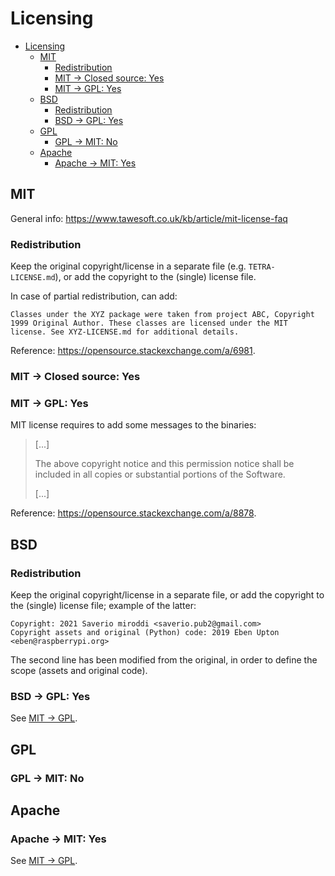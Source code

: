 # Licensing

- [Licensing](#licensing)
  - [MIT](#mit)
    - [Redistribution](#redistribution)
    - [MIT -> Closed source: Yes](#mit---closed-source-yes)
    - [MIT -> GPL: Yes](#mit---gpl-yes)
  - [BSD](#bsd)
    - [Redistribution](#redistribution-1)
    - [BSD -> GPL: Yes](#bsd---gpl-yes)
  - [GPL](#gpl)
    - [GPL -> MIT: No](#gpl---mit-no)
  - [Apache](#apache)
    - [Apache -> MIT: Yes](#apache---mit-yes)

## MIT

General info: https://www.tawesoft.co.uk/kb/article/mit-license-faq

### Redistribution

Keep the original copyright/license in a separate file (e.g. `TETRA-LICENSE.md`), or add the copyright to the (single) license file.

In case of partial redistribution, can add:

```
Classes under the XYZ package were taken from project ABC, Copyright 1999 Original Author. These classes are licensed under the MIT license. See XYZ-LICENSE.md for additional details.
```

Reference: https://opensource.stackexchange.com/a/6981.

### MIT -> Closed source: Yes

### MIT -> GPL: Yes

MIT license requires to add some messages to the binaries:

> [...]
>
> The above copyright notice and this permission notice shall be included in all copies or substantial portions of the Software.
>
> [...]

Reference: https://opensource.stackexchange.com/a/8878.

## BSD

### Redistribution

Keep the original copyright/license in a separate file, or add the copyright to the (single) license file; example of the latter:

```
Copyright: 2021 Saverio miroddi <saverio.pub2@gmail.com>
Copyright assets and original (Python) code: 2019 Eben Upton <eben@raspberrypi.org>
```

The second line has been modified from the original, in order to define the scope (assets and original code).

### BSD -> GPL: Yes

See [MIT -> GPL](#mit---gpl-yes).

## GPL

### GPL -> MIT: No

## Apache

### Apache -> MIT: Yes

See [MIT -> GPL](#mit---gpl-yes).

